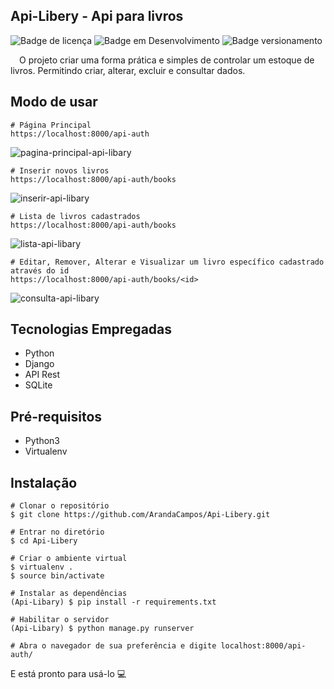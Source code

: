 ## Api-Libery - Api para livros

![Badge de licença](http://img.shields.io/static/v1?label=LICENÇA&message=GNU&color=sucess&style=for-the-badge)   ![Badge em Desenvolvimento](http://img.shields.io/static/v1?label=STATUS&message=CONCLUÍDO&color=sucess&style=for-the-badge)   ![Badge versionamento](http://img.shields.io/static/v1?label=VERSAO&message=1.0&color=sucess&style=for-the-badge)

&emsp;O projeto criar uma forma prática e simples de controlar um estoque de livros. Permitindo criar, alterar, excluir e consultar dados.

## Modo de usar

    # Página Principal
    https://localhost:8000/api-auth
    
![pagina-principal-api-libary](https://user-images.githubusercontent.com/87876734/166554139-f0d5c212-cebb-4118-8954-4cbe47401ec9.png)

    # Inserir novos livros
    https://localhost:8000/api-auth/books

![inserir-api-libary](https://user-images.githubusercontent.com/87876734/166554156-c4df5347-f312-476c-9da1-add938a8e821.png)
    
    # Lista de livros cadastrados
    https://localhost:8000/api-auth/books
    
![lista-api-libary](https://user-images.githubusercontent.com/87876734/166554175-9e94ea9b-7dd0-4f94-bfdf-061648f564dc.png)

    # Editar, Remover, Alterar e Visualizar um livro específico cadastrado através do id
    https://localhost:8000/api-auth/books/<id>
![consulta-api-libary](https://user-images.githubusercontent.com/87876734/166554188-5670b89a-45ad-4e92-ae01-166541affb01.png)

## Tecnologias Empregadas

- Python
- Django
- API Rest
- SQLite

## Pré-requisitos

- Python3
- Virtualenv

## Instalação

    # Clonar o repositório
    $ git clone https://github.com/ArandaCampos/Api-Libery.git

    # Entrar no diretório
    $ cd Api-Libery

    # Criar o ambiente virtual
    $ virtualenv .
    $ source bin/activate

    # Instalar as dependências
    (Api-Libary) $ pip install -r requirements.txt
    
    # Habilitar o servidor
    (Api-Libary) $ python manage.py runserver
    
    # Abra o navegador de sua preferência e digite localhost:8000/api-auth/

E está pronto para usá-lo 💻
